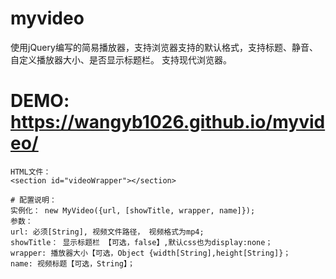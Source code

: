 # myvideo
使用jQuery编写的简易播放器，支持浏览器支持的默认格式，支持标题、静音、自定义播放器大小、是否显示标题栏。
支持现代浏览器。


# DEMO: https://wangyb1026.github.io/myvideo/
	
	
	
	HTML文件：
	<section id="videoWrapper"></section>
	
	# 配置说明：
	实例化： new MyVideo({url, [showTitle, wrapper, name]});
	参数：
	url: 必须[String], 视频文件路径， 视频格式为mp4;
	showTitle： 显示标题栏 【可选，false】,默认css也为display:none；
	wrapper: 播放器大小【可选，Object {width[String],height[String]}；
	name: 视频标题【可选，String】；
